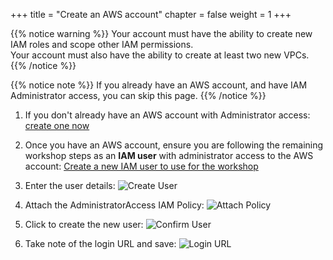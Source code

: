 +++
title = "Create an AWS account"
chapter = false
weight = 1
+++

{{% notice warning %}}
Your account must have the ability to create new IAM roles and scope other IAM permissions.
<br>
Your account must also have the ability to create at least two new VPCs.
{{% /notice %}}

{{% notice note %}}
If you already have an AWS account, and have IAM Administrator access, you can skip this page.
{{% /notice %}}

1. If you don't already have an AWS account with Administrator access: [create
one now](http://docs.aws.amazon.com/connect/latest/adminguide/gettingstarted.html#sign-up-for-aws)

2. Once you have an AWS account, ensure you are following the remaining workshop steps
as an **IAM user** with administrator access to the AWS account:
[Create a new IAM user to use for the workshop](https://console.aws.amazon.com/iam/home?region=us-east-1#/users$new)

3. Enter the user details:
![Create User](/images/iam-1-create-user.png)

4. Attach the AdministratorAccess IAM Policy:
![Attach Policy](/images/iam-2-attach-policy.png)

5. Click to create the new user:
![Confirm User](/images/iam-3-create-user.png)

6. Take note of the login URL and save:
![Login URL](/images/iam-4-save-url.png)
